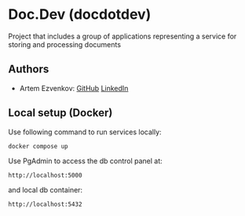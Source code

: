# Doc.Dev (docdotdev)

Project that includes a group of applications representing a service for storing and processing documents

## Authors

- Artem
  Ezvenkov: [GitHub](https://github.com/aezvenkov) [LinkedIn](https://www.linkedin.com/in/artem-ezvenkov-1708911ba/)

## Local setup (Docker)

Use following command to run services locally:

```shell
docker compose up
```

Use PgAdmin to access the db control panel at:

```http request
http://localhost:5000
```

and local db container:

```http request
http://localhost:5432
```